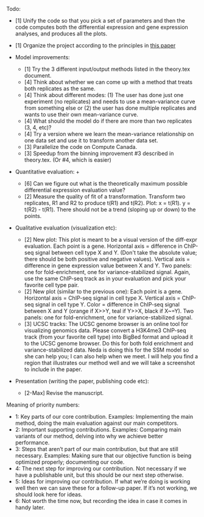 
Todo:
- [1] Unify the code so that you pick a set of parameters and then the code computes both the differential expression and gene expression analyses, and produces all the plots.
- [1] Organize the project according to the principles in [this paper](https://journals.plos.org/ploscompbiol/article?id=10.1371/journal.pcbi.1000424)
- Model improvements:
    + [1] Try the 3 different input/output methods listed in the theory.tex document. 
    + [4] Think about whether we can come up with a method that treats both replicates as the same.
    + [4] Think about different modes: (1) The user has done just one experiment (no replicates) and needs to use a 
    mean-variance curve from something else or (2) the user has done multiple replicates and wants to use 
    their own mean-variance curve.
    + [4] What should the model do if there are more than two replicates (3, 4, etc)?
    + [4] Try a version where we learn the mean-variance relationship on one data set and use it to transform another data set. 
    + [3] Parallelize the code on Compute Canada. 
    + [3] Speedup from the binning improvement #3 described in theory.tex. (Or #4, which is easier)

- Quantitative evaluation:
    +  
    + [6] Can we figure out what is the theoretically maximum possible differential expression evaluation value?
    + [2] Measure the quality of fit of a transformation. Transform two replicates, R1 and R2 to produce t(R1) and t(R2). Plot: x = t(R1). y = t(R2) - t(R1). There should not be a trend (sloping up or down) to the points. 

- Qualitative evaluation (visualization etc):
    + [2] New plot: This plot is meant to be a visual version of the diff-expr evaluation. Each point is a gene. Horizontal axis = difference in ChIP-seq signal between cell type X and Y. (Don't take the absolute value; there should be both positive and negative values). Vertical axis = difference in gene expression value between X and Y. Two panels: one for fold-enrichment, one for variance-stabilized signal. Again, use the same ChIP-seq track as in your evaluation and pick your favorite cell type pair. 
    + [2] New plot (similar to the previous one): Each point is a gene. Horizontal axis = ChIP-seq signal in cell type X. Vertical axis = ChIP-seq signal in cell type Y. Color = difference in ChIP-seq signal between X and Y (orange if X>>Y, teal if Y>>X, black if X~=Y). Two panels: one for fold-enrichment, one for variance-stabilized signal. 
    + [3] UCSC tracks: The UCSC genome browser is an online tool for visualizing genomics data. Please convert a H3K4me3 ChIP-seq track (from your favorite cell type) into BigBed format and upload it to the UCSC genome browser. Do this for both fold enrichment and variance-stabilized data. Neda is doing this for the SSM model so she can help you; I can also help when we meet. I will help you find a region that illustrates our method well and we will take a screenshot to include in the paper. 

- Presentation (writing the paper, publishing code etc): 
    + [2-Max] Revise the manuscript. 

Meaning of priority numbers:
- 1: Key parts of our core contribution. Examples: Implementing the main method, doing the main evaluation against our main competitors. 
- 2: Important supporting contributions. Examples: Comparing main variants of our method, delving into why we achieve better performance. 
- 3: Steps that aren’t part of our main contribution, but that are still necessary. Examples: Making sure that our objective function is being optimized properly; documenting our code.
- 4: The next step for improving our contribution. Not necessary if we have a publishable unit, but this should be our next step otherwise. 
- 5: Ideas for improving our contribution. If what we’re doing is working well then we can save these for a follow-up paper. If it’s not working, we should look here for ideas. 
- 6: Not worth the time now, but recording the idea in case it comes in handy later. 
